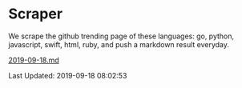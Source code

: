 # Scraper

We scrape the github trending page of these languages: go, python, javascript, swift, html, ruby, and push a markdown result everyday.

[2019-09-18.md](https://github.com/henson/Scraper/blob/master/2019-09-18.md)

Last Updated: 2019-09-18 08:02:53